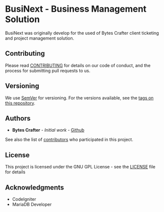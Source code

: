 # BusiNext - Business Management Solution

BusiNext was originally develop for the used of Bytes Crafter client ticketing and project management solution.

## Contributing

Please read [CONTRIBUTING](CONTRIBUTING) for details on our code of conduct, and the process for submitting pull requests to us.

## Versioning

We use [SemVer](http://semver.org/) for versioning. For the versions available, see the [tags on this repository](https://github.com//BytesCrafter/BusiNext/tags). 

## Authors

* **Bytes Crafter** - *Initial work* - [Github](https://github.com/BytesCrafter)

See also the list of [contributors](https://github.com//BytesCrafter/BusiNext/graphs/contributors) who participated in this project.

## License

This project is licensed under the GNU GPL License - see the [LICENSE](LICENSE) file for details

## Acknowledgments

* CodeIgniter
* MariaDB Developer
